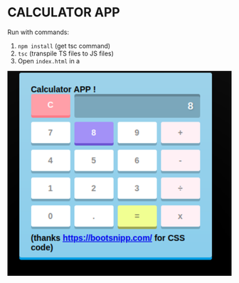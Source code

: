 # CALCULATOR APP

Run with commands:  
1. ```npm install``` (get tsc command)
2. ```tsc```  (transpile TS files to JS files)
3. Open ```index.html``` in a 

<p align="center" style="margin: auto;"><img align="center" src="./calculator.png" width="600" alt="" />